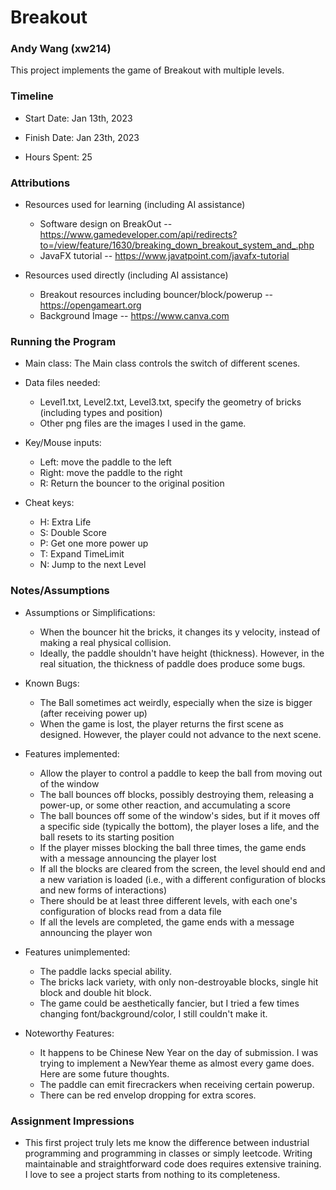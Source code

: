 # Breakout
### Andy Wang (xw214)

This project implements the game of Breakout with multiple levels.

### Timeline

 * Start Date: Jan 13th, 2023

 * Finish Date: Jan 23th, 2023

 * Hours Spent: 25



### Attributions

 * Resources used for learning (including AI assistance)
   * Software design on BreakOut -- https://www.gamedeveloper.com/api/redirects?to=/view/feature/1630/breaking_down_breakout_system_and_.php
   * JavaFX tutorial -- https://www.javatpoint.com/javafx-tutorial
 
 * Resources used directly (including AI assistance)
   * Breakout resources including bouncer/block/powerup -- https://opengameart.org
   * Background Image -- https://www.canva.com


### Running the Program

 * Main class: The Main class controls the switch of different scenes. 

 * Data files needed: 
   * Level1.txt, Level2.txt, Level3.txt, specify the geometry of bricks (including types and position)
   * Other png files are the images I used in the game. 

 * Key/Mouse inputs:
   * Left: move the paddle to the left
   * Right: move the paddle to the right
   * R: Return the bouncer to the original position

 * Cheat keys:
   * H: Extra Life 
   * S: Double Score 
   * P: Get one more power up 
   * T: Expand TimeLimit
   * N: Jump to the next Level


### Notes/Assumptions

 * Assumptions or Simplifications:
   * When the bouncer hit the bricks, it changes its y velocity, instead of making a real physical collision. 
   * Ideally, the paddle shouldn't have height (thickness). However, in the real situation, the thickness of paddle does produce some bugs.


 * Known Bugs:
   * The Ball sometimes act weirdly, especially when the size is bigger (after receiving power up) 
   * When the game is lost, the player returns the first scene as designed. However, the player could not advance to the next scene. 

 * Features implemented:
   * Allow the player to control a paddle to keep the ball from moving out of the window 
   * The ball bounces off blocks, possibly destroying them, releasing a power-up, or some other reaction, and accumulating a score 
   * The ball bounces off some of the window's sides, but if it moves off a specific side (typically the bottom), the player loses a life, and the ball resets to its starting position 
   * If the player misses blocking the ball three times, the game ends with a message announcing the player lost 
   * If all the blocks are cleared from the screen, the level should end and a new variation is loaded (i.e., with a different configuration of blocks and new forms of interactions)
   * There should be at least three different levels, with each one's configuration of blocks read from a data file 
   * If all the levels are completed, the game ends with a message announcing the player won

 * Features unimplemented:
   * The paddle lacks special ability. 
   * The bricks lack variety, with only non-destroyable blocks, single hit block and double hit block. 
   * The game could be aesthetically fancier, but I tried a few times changing font/background/color, I still couldn't make it.

 * Noteworthy Features:
   * It happens to be Chinese New Year on the day of submission. I was trying to implement a NewYear theme
   as almost every game does. Here are some future thoughts. 
   * The paddle can emit firecrackers when receiving certain powerup.
   * There can be red envelop dropping for extra scores.


### Assignment Impressions
 * This first project truly lets me know the difference between industrial programming and 
programming in classes or simply leetcode. Writing maintainable and straightforward code does 
requires extensive training. I love to see a project starts from nothing to its completeness. 


